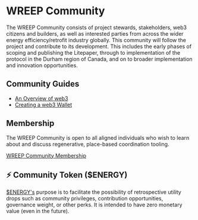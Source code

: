 # WREEP Community

The WREEP Community consists of project stewards, stakeholders, web3 citizens and builders, as well as interested parties from across the wider energy efficiency/retrofit industry globally. This community will follow the project and contribute to its development. This includes the early phases of scoping and publishing the Litepaper, through to implementation of the protocol in the Durham region of Canada, and on to broader implementation and innovation opportunities. &#x20;

## Community Guides

- [An Overview of web3](/community/guides/web3.md)
- [Creating a web3 Wallet](/community/guides/wallets.md)

## Membership

The WREEP Community is open to all aligned individuals who wish to learn about and discuss regenerative, place-based coordination tooling.

[WREEP Community Membership](community/membership.md)

## ⚡ Community Token ($ENERGY)

[$ENERGY's](token.md) purpose is to facilitate the possibility of retrospective utility drops such as community privileges, contribution opportunities, governance weight, or other perks. It is intended to have zero monetary value (even in the future).
